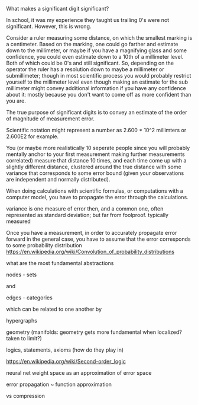 What makes a significant digit significant?

In school, it was my experience they taught us trailing 0's were not significant.
However, this is wrong.

Consider a ruler measuring some distance, on which the smallest marking is a centimeter. Based on the marking, one could go farther and estimate down to the millimeter, or maybe if you have a magnifying glass and some confidence, you could even estimate down to a 10th of a millimeter level. Both of which could be 0's and still significant. So, depending on the operator the ruler has a resolution down to maybe a millimeter or submillimeter; though in most scientific process you would probably restrict yourself to the millimeter level even though making an estimate for the sub millimeter might convey additional information if you have any confidence about it: mostly because you don't want to come off as more confident than you are.

The true purpose of significant digits is to convey an estimate of the order of magnitude of measurement error.

Scientific notation might represent a number as 2.600 * 10^2 millimters or 2.600E2 for example.

You (or maybe more realistically 10 seperate people since you will probably mentally anchor to your first measurement making further measurements correlated) measure that distance 10 times, and each time come up with a slightly different distance, clustered around the true distance with some variance that corresponds to some error bound (given your observations are independent and normally distributed).

When doing calculations with scientific formulas, or computations with a computer model, you have to propagate the error through the calculations.

variance is one measure of error then, and a common one, often represented as standard deviation; but far from foolproof. typically measured

Once you have a measurement, in order to accurately propagate error forward in the general case, you have to assume that the error corresponds to some probability distribution
https://en.wikipedia.org/wiki/Convolution_of_probability_distributions



what are the most fundamental abstractions

nodes - sets

and

edges - categories

which can be related to one another by

hypergraphs

geometry (manifolds: geometry gets more fundamental when localized? taken to limit?)

logics, statements, axioms (how do they play in)

https://en.wikipedia.org/wiki/Second-order_logic

neural net weight space as an approximation of error space

error propagation ~ function approximation

vs compression
